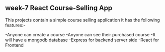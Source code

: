 ## week-7 React Course-Selling App


This projects contain a simple course selling application
it has the following features:-


-Anyone can create a course
-Anyone can see their purchased course
-It will have a mongodb database
-Express for backend server side
-React for Frontend

